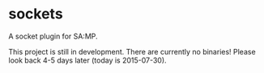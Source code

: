 # sockets
A socket plugin for SA:MP.

This project is still in development. There are currently no binaries! Please look back 4-5 days later (today is 2015-07-30).
